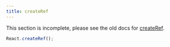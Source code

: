 ```yaml
---
title: createRef
---
```


<Wip>

This section is incomplete, please see the old docs for [createRef](https://reactjs.org/docs/react-api.html#reactcreateref).

</Wip>


<Intro>

```js
React.createRef();
```

</Intro>
